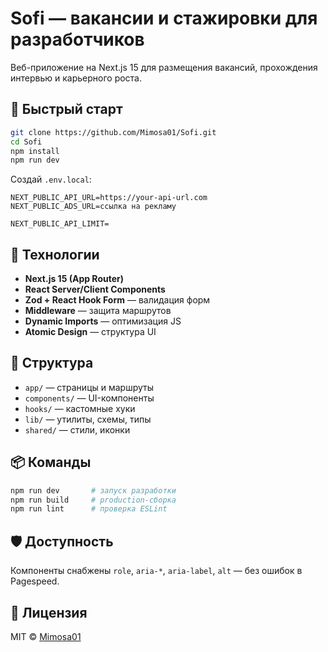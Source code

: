 # Sofi — вакансии и стажировки для разработчиков

Веб-приложение на Next.js 15 для размещения вакансий, прохождения интервью и карьерного роста.

## 🚀 Быстрый старт

```bash
git clone https://github.com/Mimosa01/Sofi.git
cd Sofi
npm install
npm run dev
````

Создай `.env.local`:

```
NEXT_PUBLIC_API_URL=https://your-api-url.com
NEXT_PUBLIC_ADS_URL=ссылка на рекламу

NEXT_PUBLIC_API_LIMIT=
```

## 🧱 Технологии

* **Next.js 15 (App Router)**
* **React Server/Client Components**
* **Zod + React Hook Form** — валидация форм
* **Middleware** — защита маршрутов
* **Dynamic Imports** — оптимизация JS
* **Atomic Design** — структура UI

## 📁 Структура

* `app/` — страницы и маршруты
* `components/` — UI-компоненты
* `hooks/` — кастомные хуки
* `lib/` — утилиты, схемы, типы
* `shared/` — стили, иконки

## 📦 Команды

```bash
npm run dev       # запуск разработки
npm run build     # production-сборка
npm run lint      # проверка ESLint
```

## 🛡 Доступность

Компоненты снабжены `role`, `aria-*`, `aria-label`, `alt` — без ошибок в Pagespeed.

## 📝 Лицензия

MIT © [Mimosa01](https://github.com/Mimosa01)